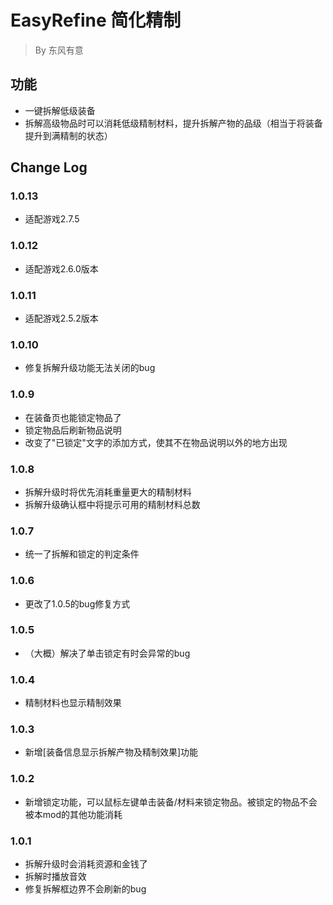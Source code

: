 # EasyRefine 简化精制
> By 东风有意

## 功能
- 一键拆解低级装备
- 拆解高级物品时可以消耗低级精制材料，提升拆解产物的品级（相当于将装备提升到满精制的状态）

## Change Log
### 1.0.13
- 适配游戏2.7.5
### 1.0.12
- 适配游戏2.6.0版本
### 1.0.11
- 适配游戏2.5.2版本
### 1.0.10
- 修复拆解升级功能无法关闭的bug
### 1.0.9
- 在装备页也能锁定物品了
- 锁定物品后刷新物品说明
- 改变了"已锁定"文字的添加方式，使其不在物品说明以外的地方出现
### 1.0.8
- 拆解升级时将优先消耗重量更大的精制材料
- 拆解升级确认框中将提示可用的精制材料总数
### 1.0.7
- 统一了拆解和锁定的判定条件
### 1.0.6
- 更改了1.0.5的bug修复方式
### 1.0.5
- （大概）解决了单击锁定有时会异常的bug
### 1.0.4
- 精制材料也显示精制效果
### 1.0.3
- 新增[装备信息显示拆解产物及精制效果]功能
### 1.0.2
- 新增锁定功能，可以鼠标左键单击装备/材料来锁定物品。被锁定的物品不会被本mod的其他功能消耗
### 1.0.1
- 拆解升级时会消耗资源和金钱了
- 拆解时播放音效
- 修复拆解框边界不会刷新的bug